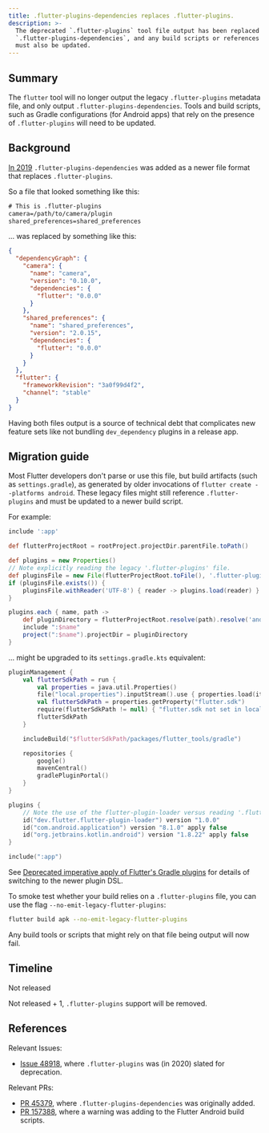```yaml
---
title: .flutter-plugins-dependencies replaces .flutter-plugins.
description: >-
  The deprecated `.flutter-plugins` tool file output has been replaced by
  `.flutter-plugins-dependencies`, and any build scripts or references to it
  must also be updated.
---
```


## Summary

The `flutter` tool will no longer output the legacy `.flutter-plugins` metadata
file, and only output `.flutter-plugins-dependencies`. Tools and build scripts,
such as Gradle configurations (for Android apps) that rely on the presence of
`.flutter-plugins` will need to be updated.

## Background

[In 2019][PR 45379] `.flutter-plugins-dependencies` was added as a newer file
format that replaces `.flutter-plugins`.

So a file that looked something like this:

```txt
# This is .flutter-plugins
camera=/path/to/camera/plugin
shared_preferences=shared_preferences
```

... was replaced by something like this:

```json
{
  "dependencyGraph": {
    "camera": {
      "name": "camera",
      "version": "0.10.0",
      "dependencies": {
        "flutter": "0.0.0"
      }
    },
    "shared_preferences": {
      "name": "shared_preferences",
      "version": "2.0.15",
      "dependencies": {
        "flutter": "0.0.0"
      }
    }
  },
  "flutter": {
    "frameworkRevision": "3a0f99d4f2",
    "channel": "stable"
  }
}
```

Having both files output is a source of technical debt that complicates new
feature sets like not bundling `dev_dependency` plugins in a release app.

## Migration guide

Most Flutter developers don't parse or use this file, but build artifacts
(such as `settings.gradle`), as generated by older invocations of
`flutter create --platforms android`. These legacy files might still reference `.flutter-plugins` and
must be updated to a newer build script.

For example:

```groovy
include ':app'

def flutterProjectRoot = rootProject.projectDir.parentFile.toPath()

def plugins = new Properties()
// Note explicitly reading the legacy '.flutter-plugins' file.
def pluginsFile = new File(flutterProjectRoot.toFile(), '.flutter-plugins')
if (pluginsFile.exists()) {
    pluginsFile.withReader('UTF-8') { reader -> plugins.load(reader) }
}

plugins.each { name, path ->
    def pluginDirectory = flutterProjectRoot.resolve(path).resolve('android').toFile()
    include ":$name"
    project(":$name").projectDir = pluginDirectory
}
```

... might be upgraded to its `settings.gradle.kts` equivalent:

```kts
pluginManagement {
    val flutterSdkPath = run {
        val properties = java.util.Properties()
        file("local.properties").inputStream().use { properties.load(it) }
        val flutterSdkPath = properties.getProperty("flutter.sdk")
        require(flutterSdkPath != null) { "flutter.sdk not set in local.properties" }
        flutterSdkPath
    }

    includeBuild("$flutterSdkPath/packages/flutter_tools/gradle")

    repositories {
        google()
        mavenCentral()
        gradlePluginPortal()
    }
}

plugins {
    // Note the use of the flutter-plugin-loader versus reading '.flutter-plugins'
    id("dev.flutter.flutter-plugin-loader") version "1.0.0"
    id("com.android.application") version "8.1.0" apply false
    id("org.jetbrains.kotlin.android") version "1.8.22" apply false
}

include(":app")
```

See [Deprecated imperative apply of Flutter's Gradle plugins][imperative-apply]
for details of switching to the newer plugin DSL.

To smoke test whether your build relies on a `.flutter-plugins` file, you
can use the flag `--no-emit-legacy-flutter-plugins`:

```sh
flutter build apk --no-emit-legacy-flutter-plugins
```

Any build tools or scripts that might rely on that file being output will now
fail.

## Timeline

Not released

Not released + 1, `.flutter-plugins` support will be removed.

## References

Relevant Issues:

- [Issue 48918][], where `.flutter-plugins` was (in 2020) slated for deprecation.

Relevant PRs:

- [PR 45379][], where `.flutter-plugins-dependencies` was originally added.
- [PR 157388][], where a warning was adding to the Flutter Android build scripts.

[Issue 48918]: https://github.com/flutter/flutter/issues/48918
[PR 45379]: https://github.com/flutter/flutter/pull/45379
[PR 157388]: https://github.com/flutter/flutter/pull/157388
[imperative-apply]: https://docs.flutter.dev/release/breaking-changes/flutter-gradle-plugin-apply
